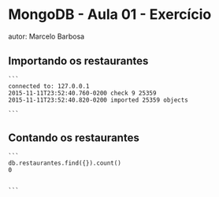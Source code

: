 # MongoDB - Aula 01 - Exercício
autor: Marcelo Barbosa

## Importando os restaurantes

    ```
    connected to: 127.0.0.1
    2015-11-11T23:52:40.760-0200 check 9 25359
    2015-11-11T23:52:40.820-0200 imported 25359 objects

    ```

## Contando os restaurantes

    ```
    db.restaurantes.find({}).count()
    0


    ```
